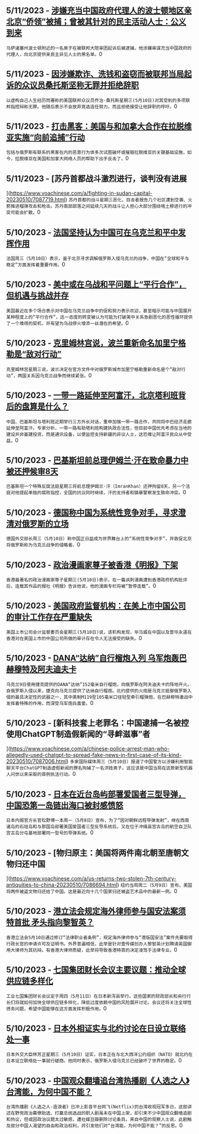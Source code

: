 
  ## 5/11/2023 - [涉嫌充当中国政府代理人的波士顿地区亲北京“侨领”被捕；曾被其针对的民主活动人士：公义到来](https://www.voachinese.com/a/brighton-man-accused-of-plotting-with-chinese-government-20230510/7087591.html)
 ```马萨诸塞州波士顿附近的一名男子在被联邦大陪审团起诉后被逮捕，他涉嫌串谋充当中国政府的代理人，向北京提供亲民主异见人士的黑名单。```0
  ## 5/11/2023 - [因涉嫌欺诈、洗钱和盗窃而被联邦当局起诉的众议员桑托斯坚称无罪并拒绝辞职](https://www.voachinese.com/a/george-santos-pleads-not-guilty-to-federal-indictment-and-says-he-won-t-resign-20230510/7088082.html)
 ```以虚构自己人生经历而著称的美国联邦众议员乔治·桑托斯星期三(5月10日)对其受到的多项联邦指控辩称无罪。他随后表示不会放弃竞选连任努力，而且拒绝接受让他辞职的呼吁。```0
  ## 5/11/2023 - [打击黑客：美国与和加拿大合作在拉脱维亚实施“向前追捕”行动](https://www.voachinese.com/a/us-cyber-command-hunts-forward-in-latvia-20230510/7088083.html)
 ```包括与俄罗斯有联系的黑客在内的恶意行为体多次试图破坏或摧毁拉脱维亚的关键基础设施，如今，拉脱维亚在美国和加拿大网络人员的帮助下出手反击了。```0
  ## 5/11/2023 - [苏丹首都战斗激烈进行，谈判没有进展

](https://www.voachinese.com/a/fighting-in-sudan-capital-20230510/7087719.html)
 ```苏丹首都的战斗星期三恶化，目击者报告几个社区遭到空袭、火箭推进榴弹攻击和枪击。苏丹南部部落之间延续几天的战斗让人担心大部分围绕喀土穆进行的冲突可能会扩散。```0
  ## 5/10/2023 - [法国坚持认为中国可在乌克兰和平中发挥作用](https://www.voachinese.com/a/france-insists-on-china-s-role-for-peace-in-ukraine-20230510/7087682.html)
 ```法国周三（5月10日）表示，鉴于北京寻求调解俄罗斯入侵乌克兰的战争，中国在“全球和平与稳定”方面发挥着重要作用。```0
  ## 5/10/2023 - [美中或在乌战和平问题上“平行合作”，但机遇与挑战并存](https://www.voachinese.com/a/us-china-parallel-peace-effort-ukraine-20230510/7087430.html)
 ```美国最近在多个场合表示对中国在乌克兰战争中的促和努力表示欢迎，甚至暗示可能与中国展开某种程度上的“平行合作”，这一态度的转变被认为可能为打破美中关系急剧恶化的恶性循环提供了一个难得的契机，并有望为乌战停火增添一丝潜在的希望。```0
  ## 5/10/2023 - [克里姆林宫说，波兰重新命名加里宁格勒是“敌对行动”](https://www.voachinese.com/a/russia-calls-renaming-kaliningrad-hostile-20230510/7087644.html)
 ```克里姆林宫星期三说，波兰决定在官方文件中对俄罗斯城市加里宁格勒重新命名是个“敌对行动”，两国关系因乌克兰战争而继续紧张。```0
  ## 5/10/2023 - [一带一路延伸至阿富汗，北京塔利班背后的盘算是什么？](https://www.voachinese.com/a/china-s-bri-now-making-an-entry-into-afghanistan-20230510/7086970.html)
 ```中国、巴基斯坦与塔利班近期举行三方外长对话，重申加强一带一路合作，共同将中巴经济走廊延伸至阿富汗。专家分析，一带一路有助塔利班构建执政合法性，但目前中国优先考虑在当地的建设并非基建投资，而是通讯设备，以便监控支持新疆的异议人士，这恐难让阿富汗民众从中受益。```0
  ## 5/10/2023 - [巴基斯坦前总理伊姆兰·汗在致命暴力中被还押候审8天](https://www.voachinese.com/a/pakistan-former-pm-remanded-20230510/7087499.html)
 ```巴基斯坦一个特殊反腐法庭星期三将前总理伊姆兰·汗（ImranKhan）还押拘留8天，另一个法庭对他提起单独的腐败指控，全国的抗议同时继续，汗的支持者和镇暴警察发生致命冲突。```0
  ## 5/10/2023 - [德国称中国为系统性竞争对手，寻求澄清对俄罗斯的立场](https://www.voachinese.com/a/germany-calls-china-systemic-rival-seeks-clarity-on-russia-20230510/7087531.html)
 ```德国外交部长周三（5月10日）称中国正日益成为世界舞台上的“系统性竞争对手”，并敦促北京将俄罗斯称为乌克兰战争的侵略者。```0
  ## 5/10/2023 - [政治漫画家尊子被香港《明报》下架](https://www.voachinese.com/a/hong-kong-political-cartoon-suspended-after-government-complaints-20230510/7087553.html)
 ```香港最著名的政治漫画家尊子星期三(5月10日)表示，在一篇讽刺漫画遭到香港政府机构批评后，连载其作品的报社《明报》告诉他说，他的漫画专栏将被“暂停连载”。```0
  ## 5/10/2023 - [美国政府监督机构：在美上市中国公司的审计工作存在严重缺失](https://www.voachinese.com/a/us-watchdog-says-problems-found-in-chinese-company-audits-20230510/7087516.html)
 ```美国上市公司会计监督委员会星期三(5月10日)说，该机构发现，毕马威在中国以及普华永道在香港对在美国上市的中国公司所做的审计存在令人无法接受的缺失。```0
  ## 5/10/2023 - [DANA“达纳”自行榴炮入列  乌军炮轰巴赫穆特及阿夫迪夫卡](https://www.voachinese.com/a/ukrainian-howitzers-shell-russian-positions-near-avdiivka-and-bakhmut-20230511/7087522.html)
 ```乌克兰9日使用捷克提供的DANA“达纳”152毫米自行榴炮，向俄罗斯在阿夫迪夫卡的阵地开火。自俄罗斯入侵以来，捷克向乌克兰提供了达纳自行榴炮。北约提供的火炮是乌克兰抵御俄罗斯入侵的最具决定性的武器之一，其中美制M119型105毫米口径轻型牵引榴弹炮，在巴赫穆特激战中发挥着特殊的作用，而深受乌军炮兵喜爱。```0
  ## 5/10/2023 - [新科技套上老罪名：中国逮捕一名被控使用ChatGPT制造假新闻的“寻衅滋事”者



](https://www.voachinese.com/a/chinese-police-arrest-man-who-allegedly-used-chatgpt-to-spread-fake-news-in-first-case-of-its-kind-20230510/7087006.html)
 ```多家国际媒体周三（5月10日）报道了中国警方以涉嫌利用智能聊天平台ChatGPT制造虚假新闻的罪名拘捕了一名洪姓男子。这应该是中国当局在这款新型机器人问世以来采取的首例执法行动。```0
  ## 5/10/2023 - [日本在近台岛屿部署爱国者三型导弹，中国恐第一岛链出海口被封感愤怒](https://www.voachinese.com/a/japan-to-deploy-patriot-missiles-on-miyako-island-near-taiwan020230510/7087025.html)
 ```日本内阁官方长官松野博一本周一（5月8日）宣布，为了“因对朝鲜远程导弹发射”，继在西南诸岛的石垣岛和与那国岛部署美国爱国者三型反导系统后，又在位于冲绳县宫古岛的航空自卫队宫古岛分屯基地部署同一型号的导弹系统。```0
  ## 5/10/2023 - [物归原主：美国将两件南北朝至唐朝文物归还中国



 ](https://www.voachinese.com/a/us-returns-two-stolen-7th-century-antiquities-to-china-20230510/7086694.html)
 ```纽约当局周二（5月9日）宣布，美国将两件被盗文物归还给了中国。这是最近向十几个国家归还被盗艺术品中的最新一例。```0
  ## 5/10/2023 - [港立法会规定海外律师参与国安法案须特首批 矛头指向黎智英？](https://www.voachinese.com/a/hk-hong-kong-curbs-foreign-lawyers-participation-in-state-security-trials-20230510/7086940.html)
 ```香港立法会5月10日通过修订“法律职业者条例”，规定海外律师参与“港版国安法”案件先要取得行政长官的申请许可及证明书。外界普遍相信，此举是针对壹传媒创办人黎智英计划聘请英国御用大律师为其抗辩。有香港大律师质疑，此举将导致香港特首的决定凌驾于法律专业。```0
  ## 5/10/2023 - [七国集团财长会议主要议题：推动全球供应链多样化](https://www.voachinese.com/a/china-and-us-debt-woes-may-dominate-g7-finance-chiefs-talks-20230510/7086683.html)
 ```工业七国集团财长会议定于周四（5月11日）在日本新泻县举行。这些国家的财政部长和央行行长们将就如何加快全球供应链多样化，降低过度依赖中国的风险展开讨论。会议还将关注全球性债务问题，希望中国能够在这方面发挥积极作用。```0
  ## 5/10/2023 - [日本外相证实与北约讨论在日设立联络处一事](https://www.voachinese.com/a/japan-is-in-talks-to-open-a-nato-office/7086785.html)
 ```日本外交大臣林芳正星期三（5月10日）证实，日本正在与北大西洋公约组织（NATO）就北约在日本设立联络处一事就行磋商。他同时表示，俄罗斯入侵乌克兰已经破坏了世界的稳定。```0
  ## 5/10/2023 - [中国观众翻墙追台湾热播剧《人选之人》台湾能，为何中国不能？ ](https://www.voachinese.com/a/china-s-douban-bans-taiwanese-tv-drama-wave-makers-20230510/7086759.html)
 ```台湾热播剧《人选之人-造浪者》已冲上影音平台网飞(Netflix)的台湾收视冠军多日，这部讲述在野党政治幕僚助选、打赢总统选战的职人剧虽未在中国上架，却引来不少中国观众翻墙追剧和热议，但或因政治议题太过敏感，遭社媒豆瓣删除讨论条目。来自中国的观察人士说，此剧触及部分中国人渴望的自由和政治权利，并引发他们对“台湾能，为何中国不能？”的反思。```0